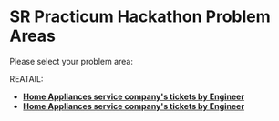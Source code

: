 # SR Practicum Hackathon Problem Areas

Please select your problem area:

REATAIL:

* [**Home Appliances service company's tickets by Engineer**](https://github.com/SRpracticum/SR-Practicum-2018/tree/master/DATASETS)
* [**Home Appliances service company's tickets by Engineer**](https://github.com/SRpracticum/SR-Practicum-2018/tree/master/DATASETS)
